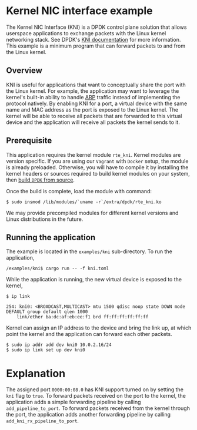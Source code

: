 # Kernel NIC interface example

The Kernel NIC Interface (KNI) is a DPDK control plane solution that allows userspace applications to exchange packets with the Linux kernel networking stack. See DPDK's [KNI documentation](https://doc.dpdk.org/guides/prog_guide/kernel_nic_interface.html) for more information. This example is a minimum program that can forward packets to and from the Linux kernel.

## Overview

KNI is useful for applications that want to conceptually share the port with the Linux kernel. For example, the application may want to leverage the kernel's built-in ability to handle [ARP](https://tools.ietf.org/html/rfc826) traffic instead of implementing the protocol natively. By enabling KNI for a port, a virtual device with the same name and MAC address as the port is exposed to the Linux kernel. The kernel will be able to receive all packets that are forwarded to this virtual device and the application will receive all packets the kernel sends to it.

## Prerequisite

This application requires the kernel module `rte_kni`. Kernel modules are version specific. If you are using our `Vagrant` with `Docker` setup, the module is already preloaded. Otherwise, you will have to compile it by installing the kernel headers or sources required to build kernel modules on your system, then [build `DPDK` from source](https://doc.dpdk.org/guides/linux_gsg/build_dpdk.html).

Once the build is complete, load the module with command:

```
$ sudo insmod /lib/modules/`uname -r`/extra/dpdk/rte_kni.ko
```

We may provide precompiled modules for different kernel versions and Linux distributions in the future. 

## Running the application

The example is located in the `examples/kni` sub-directory. To run the application,

```
/examples/kni$ cargo run -- -f kni.toml
```

While the application is running, the new virtual device is exposed to the kernel,

```
$ ip link

254: kni0: <BROADCAST,MULTICAST> mtu 1500 qdisc noop state DOWN mode DEFAULT group default qlen 1000
    link/ether ba:dc:af:eb:ee:f1 brd ff:ff:ff:ff:ff:ff
```

Kernel can assign an IP address to the device and bring the link up, at which point the kernel and the application can forward each other packets.

```
$ sudo ip addr add dev kni0 10.0.2.16/24
$ sudo ip link set up dev kni0
```

# Explanation

The assigned port `0000:00:08.0` has KNI support turned on by setting the `kni` flag to `true`. To forward packets received on the port to the kernel, the application adds a simple forwarding pipeline by calling `add_pipeline_to_port`. To forward packets received from the kernel through the port, the application adds another forwarding pipeline by calling `add_kni_rx_pipeline_to_port`.
